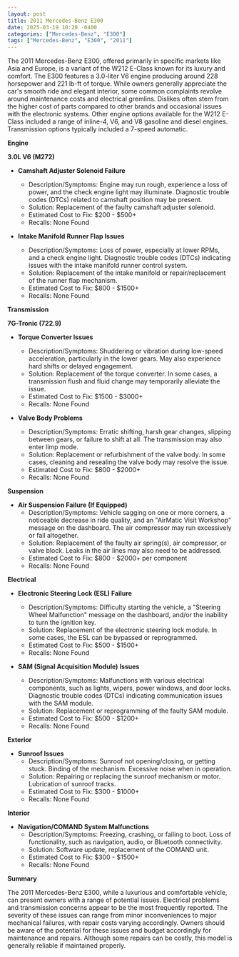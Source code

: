 ```yaml
---
layout: post
title: 2011 Mercedes-Benz E300
date: 2025-03-19 10:29 -0400
categories: ["Mercedes-Benz", "E300"]
tags: ["Mercedes-Benz", "E300", "2011"]
---
```

The 2011 Mercedes-Benz E300, offered primarily in specific markets like Asia and Europe, is a variant of the W212 E-Class known for its luxury and comfort. The E300 features a 3.0-liter V6 engine producing around 228 horsepower and 221 lb-ft of torque. While owners generally appreciate the car's smooth ride and elegant interior, some common complaints revolve around maintenance costs and electrical gremlins. Dislikes often stem from the higher cost of parts compared to other brands and occasional issues with the electronic systems. Other engine options available for the W212 E-Class included a range of inline-4, V6, and V8 gasoline and diesel engines. Transmission options typically included a 7-speed automatic.

**Engine**

**3.0L V6 (M272)**

*   **Camshaft Adjuster Solenoid Failure**
    *   Description/Symptoms: Engine may run rough, experience a loss of power, and the check engine light may illuminate. Diagnostic trouble codes (DTCs) related to camshaft position may be present.
    *   Solution: Replacement of the faulty camshaft adjuster solenoid.
    *   Estimated Cost to Fix: $200 - $500+
    *   Recalls: None Found

*   **Intake Manifold Runner Flap Issues**
    *   Description/Symptoms: Loss of power, especially at lower RPMs, and a check engine light. Diagnostic trouble codes (DTCs) indicating issues with the intake manifold runner control system.
    *   Solution: Replacement of the intake manifold or repair/replacement of the runner flap mechanism.
    *   Estimated Cost to Fix: $800 - $1500+
    *   Recalls: None Found

**Transmission**

**7G-Tronic (722.9)**

*   **Torque Converter Issues**
    *   Description/Symptoms: Shuddering or vibration during low-speed acceleration, particularly in the lower gears. May also experience hard shifts or delayed engagement.
    *   Solution: Replacement of the torque converter. In some cases, a transmission flush and fluid change may temporarily alleviate the issue.
    *   Estimated Cost to Fix: $1500 - $3000+
    *   Recalls: None Found

*   **Valve Body Problems**
    *   Description/Symptoms: Erratic shifting, harsh gear changes, slipping between gears, or failure to shift at all. The transmission may also enter limp mode.
    *   Solution: Replacement or refurbishment of the valve body. In some cases, cleaning and resealing the valve body may resolve the issue.
    *   Estimated Cost to Fix: $800 - $2000+
    *   Recalls: None Found

**Suspension**

*   **Air Suspension Failure (If Equipped)**
    *   Description/Symptoms: Vehicle sagging on one or more corners, a noticeable decrease in ride quality, and an "AirMatic Visit Workshop" message on the dashboard. The air compressor may run excessively or fail altogether.
    *   Solution: Replacement of the faulty air spring(s), air compressor, or valve block. Leaks in the air lines may also need to be addressed.
    *   Estimated Cost to Fix: $800 - $2000+ per component
    *   Recalls: None Found

**Electrical**

*   **Electronic Steering Lock (ESL) Failure**
    *   Description/Symptoms: Difficulty starting the vehicle, a "Steering Wheel Malfunction" message on the dashboard, and/or the inability to turn the ignition key.
    *   Solution: Replacement of the electronic steering lock module. In some cases, the ESL can be bypassed or reprogrammed.
    *   Estimated Cost to Fix: $500 - $1500+
    *   Recalls: None Found

*   **SAM (Signal Acquisition Module) Issues**
    *   Description/Symptoms: Malfunctions with various electrical components, such as lights, wipers, power windows, and door locks. Diagnostic trouble codes (DTCs) indicating communication issues with the SAM module.
    *   Solution: Replacement or reprogramming of the faulty SAM module.
    *   Estimated Cost to Fix: $500 - $1200+
    *   Recalls: None Found

**Exterior**

*   **Sunroof Issues**
    *   Description/Symptoms: Sunroof not opening/closing, or getting stuck. Binding of the mechanism. Excessive noise when in operation.
    *   Solution: Repairing or replacing the sunroof mechanism or motor. Lubrication of sunroof tracks.
    *   Estimated Cost to Fix: $300 - $1000+
    *   Recalls: None Found

**Interior**

*   **Navigation/COMAND System Malfunctions**
    *   Description/Symptoms: Freezing, crashing, or failing to boot. Loss of functionality, such as navigation, audio, or Bluetooth connectivity.
    *   Solution: Software update, replacement of the COMAND unit.
    *   Estimated Cost to Fix: $300 - $1500+
    *   Recalls: None Found

**Summary**

The 2011 Mercedes-Benz E300, while a luxurious and comfortable vehicle, can present owners with a range of potential issues. Electrical problems and transmission concerns appear to be the most frequently reported. The severity of these issues can range from minor inconveniences to major mechanical failures, with repair costs varying accordingly. Owners should be aware of the potential for these issues and budget accordingly for maintenance and repairs. Although some repairs can be costly, this model is generally reliable if maintained properly.

